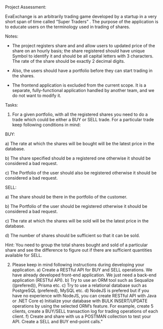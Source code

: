 

Project Assessment:



EvaExchange is an arbitrarily trading game developed by a startup in a very short span of time called “Super Traders” . The purpose of the application is to educate users on the terminology used in trading of shares.



Notes:

- The project registers share and and allow users to updated price of the share on an hourly basis; the share registered should have unique Symbol to identify it and should be all capital letters with 3 characters. The rate of the share should be exactly 2 decimal digits.

- Also, the users should have a portfolio before they can start trading in the shares.

- The frontend application is excluded from the current scope. It is a separate, fully-functional application handled by another team, and we do not want to modify it.



Tasks:



1) For a given portfolio, with all the registered shares you need to do a trade which could be either a BUY or SELL trade. For a particular trade keep following conditions in mind:

BUY:

a) The rate at which the shares will be bought will be the latest price in the database.

b) The share specified should be a registered one otherwise it should be considered a bad request.

c) The Portfolio of the user should also be registered otherwise it should be considered a bad request.



SELL:

a) The share should be there in the portfolio of the customer.

b) The Portfolio of the user should be registered otherwise it should be considered a bad request.

c) The rate at which the shares will be sold will be the latest price in the database.

d) The number of shares should be sufficient so that it can be sold.



Hint: You need to group the total shares bought and sold of a particular share and see the difference to figure out if there are sufficient quantities available for SELL.



2) Please keep in mind following instructions during developing your application.
    a) 
        Create a RESTful API for BUY and SELL operations. We have already developed front-end application. We just need a back-end application (RESTful API). 
    b) 
        Try to use an ORM tool such as Sequalize ((prefered)), Prisma etc. 
    c)
        Try to use a relational database such as PostgreSQL (prefered), MySQL etc. d) NodeJS is prefered but if you have no experience with NodeJS, you can create RESTful API with Java or .NET Core e) Initialize your database with BULK INSERT/UPDATE operations by using the selected ORM’s feature. For example, create 5 clients, create a BUY/SELL transaction log for trading operations of each client. f) Create and share with us a POSTMAN collection to test your API. Create a SELL and BUY end-point calls."